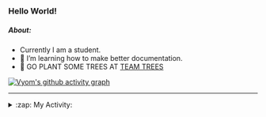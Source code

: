 ### Hello World!

##### About:
- Currently I am a student.
- 🌱 I’m learning how to make better documentation.
- 🌱 GO PLANT SOME TREES AT [TEAM TREES](https://teamtrees.org/)

[![Vyom's github activity graph](https://activity-graph.herokuapp.com/graph?username=Vyvy-vi)](https://github.com/ashutosh00710/github-readme-activity-graph)

---
<details>
  <summary>:zap: My Activity:</summary>
  
<!--START_SECTION:waka-->
![Code Time](http://img.shields.io/badge/Code%20Time-836%20hrs%207%20mins-blue)

**I'm a Night 🦉** 

```text
🌞 Morning    97 commits     ██░░░░░░░░░░░░░░░░░░░░░░░   9.69% 
🌆 Daytime    278 commits    ███████░░░░░░░░░░░░░░░░░░   27.77% 
🌃 Evening    321 commits    ████████░░░░░░░░░░░░░░░░░   32.07% 
🌙 Night      305 commits    ███████░░░░░░░░░░░░░░░░░░   30.47%

```
📅 **I'm Most Productive on Sunday** 

```text
Monday       129 commits    ███░░░░░░░░░░░░░░░░░░░░░░   12.89% 
Tuesday      139 commits    ███░░░░░░░░░░░░░░░░░░░░░░   13.89% 
Wednesday    159 commits    ████░░░░░░░░░░░░░░░░░░░░░   15.88% 
Thursday     143 commits    ███░░░░░░░░░░░░░░░░░░░░░░   14.29% 
Friday       127 commits    ███░░░░░░░░░░░░░░░░░░░░░░   12.69% 
Saturday     94 commits     ██░░░░░░░░░░░░░░░░░░░░░░░   9.39% 
Sunday       210 commits    █████░░░░░░░░░░░░░░░░░░░░   20.98%

```


📊 **This Week I Spent My Time On** 

```text
🔥 Editors: 
VS Code                  52 mins             █████████████████████████   100.0%

🐱‍💻 Projects: 
praise                   52 mins             █████████████████████████   100.0%

```


 Last Updated on 30/07/2022 00:11:02 UTC
<!--END_SECTION:waka-->
</details>
